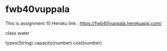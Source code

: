 # fwb40vuppala
This is assignment 10
Heroku link : https://fwb40vuppala.herokuapp.com/

class water

types(String) capacity(number) cost(number)

